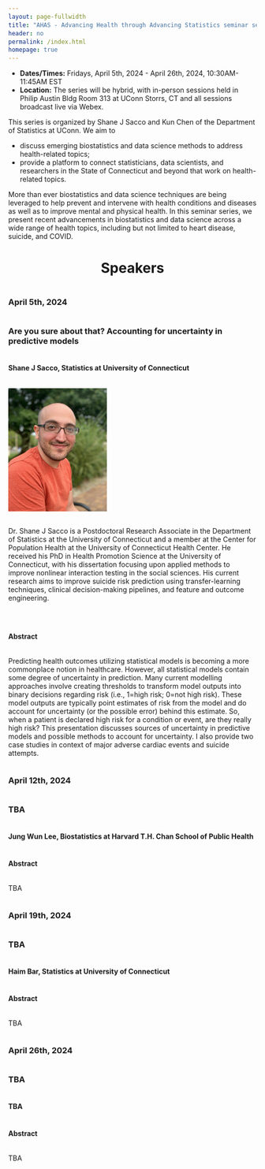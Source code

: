 ```yaml
---
layout: page-fullwidth
title: "AHAS - Advancing Health through Advancing Statistics seminar series"
header: no
permalink: /index.html
homepage: true
---
```


+ **Dates/Times:** Fridays, April 5th, 2024 - April 26th, 2024, 10:30AM-11:45AM EST
+ **Location:** The series will be hybrid, with in-person sessions held in Philip Austin Bldg Room 313 at UConn Storrs, CT and all sessions broadcast live via Webex.

This series is organized by Shane J Sacco and Kun Chen of the Department of Statistics at UConn. We aim to 

+ discuss emerging biostatistics and data science methods to address health-related topics;
+ provide a platform to connect statisticians, data scientists, and researchers in the State of Connecticut and beyond that work on health-related topics. 

More than ever biostatistics and data science techniques are being leveraged to help prevent and intervene with health conditions and diseases as well as to improve mental and physical health. In this seminar series, we present recent advancements in biostatistics and data science across a wide range of health topics, including but not limited to heart disease, suicide, and COVID. 

<center><h1>Speakers</h1></center>
<p></p>
<div id="speaker1" style="display: flex; flex-direction: column;">

<h3>April 5th, 2024</h3>

<h3>Are you sure about that? Accounting for uncertainty in predictive models</h3>

<h4>Shane J Sacco, Statistics at University of Connecticut</h4>

<p>
<img class="img.float" src="/docs/sjsacco bio pic.jpg" width = 200px height = 250px/> 

  Dr. Shane J Sacco is a Postdoctoral Research Associate in the Department of Statistics at the University of Connecticut and a member at the Center for Population Health at the University of Connecticut Health Center. He received his PhD in Health Promotion Science at the University of Connecticut, with his dissertation focusing upon applied methods to improve nonlinear interaction testing in the social sciences. His current research aims to improve suicide risk prediction using transfer-learning techniques, clinical decision-making pipelines, and feature and outcome engineering.
</p>


<h4>Abstract</h4>

Predicting health outcomes utilizing statistical models is becoming a more commonplace notion in healthcare. However, all statistical models contain some degree of uncertainty in prediction. Many current modelling approaches involve creating thresholds to transform model outputs into binary decisions regarding risk (i.e., 1=high risk; 0=not high risk). These model outputs are typically point estimates of risk from the model and do account for uncertainty (or the possible error) behind this estimate. So, when a patient is declared high risk for a condition or event, are they really high risk? This presentation discusses sources of uncertainty in predictive models and possible methods to account for uncertainty. I also provide two case studies in context of major adverse cardiac events and suicide attempts. 

</div>

<div id="speaker1" style="display: flex; flex-direction: column;">
  
<h3>April 12th, 2024</h3>

<h3>TBA</h3>

<h4>Jung Wun Lee, Biostatistics at Harvard T.H. Chan School of Public Health</h4>

<h4>Abstract</h4>

TBA

</div>

<div id="speaker1" style="display: flex; flex-direction: column;">
  
<h3>April 19th, 2024</h3>

<h3>TBA</h3>

<h4>Haim Bar,  Statistics at University of Connecticut</h4>

<h4>Abstract</h4>

TBA

</div>

<div id="speaker1" style="display: flex; flex-direction: column;">
  
<h3>April 26th, 2024</h3>

<h3>TBA</h3>

<h4>TBA</h4>

<h4>Abstract</h4>

TBA

</div>

